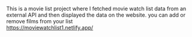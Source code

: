 This  is a movie list project where I fetched movie watch list data from an external API and then displayed the data on the website. you can add or remove films from your list    
https://moviewatchlist1.netlify.app/                                            
 
 
  
  
 
